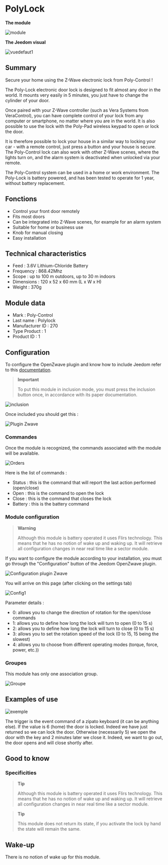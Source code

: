 # PolyLock

**The module**

![module](images/polycontrol.polylock/module.jpg)

**The Jeedom visual**

![vuedefaut1](images/polycontrol.polylock/vuedefaut1.jpg)

## Summary

Secure your home using the Z-Wave electronic lock from Poly-Control !

The Poly-Lock electronic door lock is designed to fit almost any door in the world. It mounts very easily in 5 minutes, you just have to change the cylinder of your door.

Once paired with your Z-Wave controller (such as Vera Systems from VeraControl), you can have complete control of your lock from any computer or smartphone, no matter where you are in the world. It is also possible to use the lock with the Poly-Pad wireless keypad to open or lock the door.

It is therefore possible to lock your house in a similar way to locking your car - with a remote control, just press a button and your house is secure. The Poly-Control lock can also work with other Z-Wave scenes, where the lights turn on, and the alarm system is deactivated when unlocked via your remote.

The Poly-Control system can be used in a home or work environment. The Poly-Lock is battery powered, and has been tested to operate for 1 year, without battery replacement.

## Fonctions

-   Control your front door remotely
-   Fits most doors
-   Can be integrated into Z-Wave scenes, for example for an alarm system
-   Suitable for home or business use
-   Knob for manual closing
-   Easy installation

## Technical characteristics

-   Feed : 3.6V Lithium-Chloride Battery
-   Frequency : 868.42Mhz
-   Scope : up to 100 m outdoors, up to 30 m indoors
-   Dimensions : 120 x 52 x 60 mm (L x W x H)
-   Weight : 370g

## Module data

-   Mark : Poly-Control
-   Last name : Polylock
-   Manufacturer ID : 270
-   Type Product : 1
-   Product ID : 1

## Configuration

To configure the OpenZwave plugin and know how to include Jeedom refer to this [documentation](https://doc.jeedom.com/en_US/plugins/automation%20protocol/openzwave/).

> **Important**
>
> To put this module in inclusion mode, you must press the inclusion button once, in accordance with its paper documentation.

![inclusion](images/polycontrol.polylock/inclusion.jpg)

Once included you should get this :

![Plugin Zwave](images/polycontrol.polylock/information.jpg)

### Commandes

Once the module is recognized, the commands associated with the module will be available.

![Orders](images/polycontrol.polylock/commandes.jpg)

Here is the list of commands :

-   Status : this is the command that will report the last action performed (open/close)
-   Open : this is the command to open the lock
-   Close : this is the command that closes the lock
-   Battery : this is the battery command

### Module configuration

> **Warning**
>
> Although this module is battery operated it uses Flirs technology. This means that he has no notion of wake up and waking up. It will retrieve all configuration changes in near real time like a sector module.

If you want to configure the module according to your installation, you must go through the "Configuration" button of the Jeedom OpenZwave plugin.

![Configuration plugin Zwave](images/plugin/bouton_configuration.jpg)

You will arrive on this page (after clicking on the settings tab)

![Config1](images/polycontrol.polylock/config1.jpg)

Parameter details :

-   0: allows you to change the direction of rotation for the open/close commands
-   1: allows you to define how long the lock will turn to open (0 to 15 s)
-   2: allows you to define how long the lock will turn to close (0 to 15 s)
-   3: allows you to set the rotation speed of the lock (0 to 15, 15 being the slowest)
-   4: allows you to choose from different operating modes (torque, force, power, etc.))

### Groupes

This module has only one association group.

![Groupe](images/polycontrol.polylock/groupe.jpg)

## Examples of use

![exemple](images/polycontrol.polylock/exemple.jpg)

The trigger is the event command of a zipato keyboard (it can be anything else). If the value is 6 (home) the door is locked. Indeed we have just returned so we can lock the door. Otherwise (necessarily 5) we open the door with the key and 2 minutes later we close it. Indeed, we want to go out, the door opens and will close shortly after.

## Good to know

### Specificities

> **Tip**
>
> Although this module is battery operated it uses Flirs technology. This means that he has no notion of wake up and waking up. It will retrieve all configuration changes in near real time like a sector module.

> **Tip**
>
> This module does not return its state, if you activate the lock by hand the state will remain the same.

## Wake-up

There is no notion of wake up for this module.
